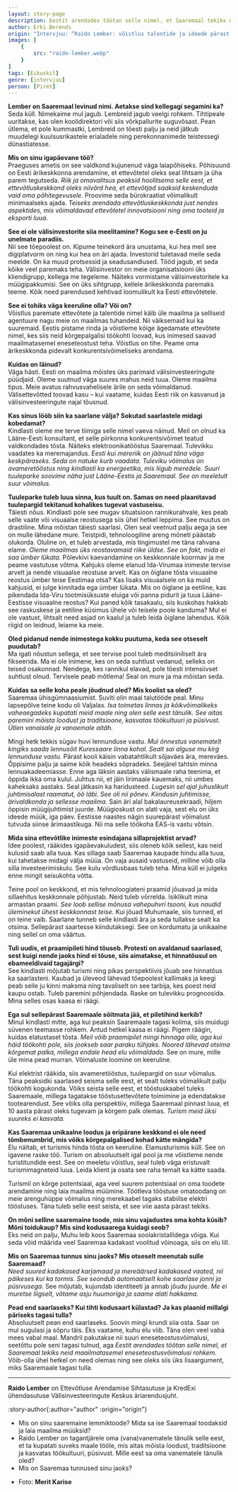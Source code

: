 ```yaml
---
layout: story-page
description: Eestit arendades töötan selle nimel, et Saaremaal tekiks neid maailmatasemel eneseteostusvõimalusi rohkem.
author: Erki Berends
origin: "Intervjuu: “Raido Lember: võistlus talentide ja ideede pärast käib üle maailma”, Saarte Hääl, 18. veebruar 2022."
images: [
    {
        src: "raido-lember.webp"
    }
]
tags: [Eikuskil]
genre: [intervjuu]
person: [Piret]
---
```


<!-- # {{ $doc.title }} -->

<!-- :icon{name="icon-park-outline:volume-notice"} Siit saad vestlust kuulata: https://kadi.ee/jarelkuulamine/ulgusaarlased-26-02-22-karol-kuntsel/ -->


**Lember on Saaremaal levinud nimi. Aetakse sind kellegagi segamini ka?** \
Seda küll. Nimekaime mul jagub. Lembreid jagub veelgi rohkem. Tihtipeale uuritakse, kas olen koolidirektori või siis võrkpallurite suguvõsast. Pean ütlema, et pole kummastki, Lembreid on tõesti palju ja neid jätkub muudelegi kuulsusrikastele erialadele ning perekonnanimede teistessegi dünastiatesse.

**Mis on sinu igapäevane töö?** \
Praeguses ametis on see valdkond kujunenud väga laiapõhiseks. Põhisuund on Eesti ärikeskkonna arendamine, et ettevõtetel oleks seal lihtsam ja üha parem tegutseda. *Riik ja omavalitsus peaksid hoolitsema selle eest, et ettevõtluskeskkond oleks niivõrd hea, et ettevõtjad saaksid keskenduda vaid oma põhitegevusele.* Proovime seda bürokraatiat võimalikult minimaalseks ajada. *Teiseks arendada ettevõtluskeskkonda just nendes aspektides, mis võimaldavad ettevõtetel innovatsiooni ning oma tooteid ja eksporti luua.*

**See ei ole välisinvestorite siia meelitamine? Kogu see e-Eesti on ju unelmate paradiis.** \
Nii see tõepoolest on. Kipume teinekord ära unustama, kui hea meil see digiplatvorm on ning kui hea on äri ajada. Investorid tuletavad meile seda meelde. On ka muud protsessid ja seadusandlused. Tööd jagub, et seda kõike veel paremaks teha. Välisinvestor on meie organisatsiooni üks kliendigrupp, kellega me tegeleme. Näiteks vormistame välisinvestoritele ka müügipakkumisi. See on üks sihtgrupp, kellele ärikeskkonda paremaks teeme. Kõik need parendused kehtivad loomulikult ka Eesti ettevõtetele.

**See ei tohiks väga keeruline olla? Või on?** \
Võistlus paremate ettevõtete ja talentide nimel käib üle maailma ja selliseid agentuure nagu meie on maailmas tuhandeid. Nii väiksemaid kui ka suuremaid. Eestis pistame rinda ja võistleme kõige ägedamate ettevõtete nimel, kes siis neid kõrgepalgalisi töökohti loovad, kus inimesed saavad maailmatasemel eneseteostust teha. Võistlus on tihe. Peame oma ärikeskkonda pidevalt konkurentsivõimeliseks arendama.

**Kuidas on läinud?** \
Väga hästi. Eesti on maailma mõistes üks parimaid välisinvesteeringute püüdjaid. Oleme suutnud väga suures mahus neid tuua. Oleme maailma tipus. Meie avatus rahvusvahelisele ärile on seda võimaldanud. Välisettevõtted toovad kasu – kui vaatame, kuidas Eesti riik on kasvanud ja välisinvesteeringute najal tõusnud.

**Kas sinus lööb siin ka saarlane välja? Sokutad saarlastele midagi kobedamat?** \
Kindlasti oleme me terve tiimiga selle nimel vaeva näinud. Meil on olnud ka Lääne-Eesti konsultant, et selle piirkonna konkurentsivõimet teatud valdkondades tõsta. Näiteks elektroonikatööstus Saaremaal. Tulevikku vaadates ka meremajandus. *Eesti kui mereriik on jäänud täna väga keskpäraseks. Seda on natuke kurb vaadata. Tuleviku võimalus on avameretööstus ning kindlasti ka energeetika, mis liigub meredele. Suuri tuuleparke soovime näha just Lääne-Eestis ja Saaremaal. See on meeletult suur võimalus.*

**Tuuleparke tuleb luua sinna, kus tuult on. Samas on need plaanitavad tuulepargid tekitanud kohalikes tugevat vastuseisu.** \
Täiesti nõus. Kindlasti pole see mugav situatsioon rannikurahvale, kes peab selle vaate või visuaalse reostusega siis ühel hetkel leppima. See muutus on drastiline. Mina mõistan täiesti saarlasi. Olen seal veetnud palju aega ja see on mulle lähedane mure. Teistpidi, tehnoloogiline areng mõneti päästab olukorda. Oluline on, et tuleb arvestada, mis tingimustel me täna rahvana elame. *Oleme maailmas üks reostavamaid riike üldse. See on fakt, mida ei saa ümber lükata.* Põlevkivi kaevandamine on keskkonnale koormav ja me peame vastutuse võtma. Kahjuks oleme elanud Ida-Virumaa inimeste tervise arvelt ja nende visuaalse reostuse arvelt. Kas on õiglane tõsta visuaalne reostus ümber teise Eestimaa otsa? Kas lisaks visuaalsele on ka muid kahjusid, ei julge kinnitada ega ümber lükata. Mis on õiglane ja eetiline, kas pikendada Ida-Viru tootmisüksuste eluiga või panna pidurit ja tuua Lääne-Eestisse visuaalne reostus? Kui paned kõik tasakaalu, siis kuskohas hakkab see raskuskese ja eetiline küsimus ühele või teisele poole kanduma? Mul ei ole vastust, lihtsalt need asjad on kaalul ja tuleb leida õiglane lahendus. Kõik riigid on leidnud, leiame ka meie.

**Oled pidanud nende inimestega kokku puutuma, keda see otseselt puudutab?** \
Ma igati nõustun sellega, et see tervise pool tuleb meditsiiniliselt ära fikseerida. Ma ei ole inimene, kes on seda suhtlust vedanud, selleks on teised osakonnad. Nendega, kes rannikul elavad, pole tõesti intensiivset suhtlust olnud. Tervisele peab mõtlema! Seal on mure ja ma mõistan seda.

**Kuidas sa selle koha peale jõudnud oled? Mis koolist sa oled?** \
Saaremaa ühisgümnaasiumist. Suviti olin maal talutööde peal. Minu lapsepõlve teine kodu oli Valjalas. *Isa toimetas linnas ja kõikvõimalikeks vaheaegadeks kupatati meid maale ning olen selle eest tänulik. See aitas paremini mõista loodust ja traditsioone, kasvatas töökultuuri ja püsivust. Ütlen vanaisale ja vanaemale aitäh.*

Mingi hetk tekkis sügav huvi lennunduse vastu. *Mul õnnestus vanematelt kingiks saada lennusõit Kuressaare linna kohal. Sealt sai alguse mu kirg lennunduse vastu.* Pärast kooli käisin vabatahtlikult sõjaväes ära, mereväes. Õppisime palju ja saime kõik headeks sõpradeks. Seejärel tahtsin minna lennuakadeemiasse. Enne aga läksin aastaks välismaale raha teenima, et õppida ikka oma kulul. Juhtus nii, et jäin Iirimaale kauemaks, nii umbes kaheksaks aastaks. Seal jätkasin ka haridusteed. *Lugesin sel ajal juhuslikult juhtimisalast raamatut, öö läbi. See oli nii põnev. Kiindusin juhtimisse, ärivaldkonda ja sellesse maailma.* Sain äri alal bakalaureusekraadi, hiljem õppisin müügijuhtimist juurde. Müügioskust on alati vaja, sest elu on üks ideede müük, iga päev. Eestisse naastes nägin suurepärast võimalust tutvuda siinse ärimaastikuga. Nii ma selle töökoha EAS-is vastu võtsin.

**Mida sina ettevõtlike inimeste esindajana sillaprojektist arvad?** \
Idee poolest, rääkides igapäevakuludest, siis oleneb kõik sellest, kas neid kulusid saab alla tuua. Kas sillaga saab Saaremaa kaupade hindu alla tuua, kui tahetakse midagi välja müüa. On vaja ausaid vastuseid, milline võib olla silla investeerimiskulu. See kulu võrdlusbaas tuleb teha. Mina küll ei julgeks enne mingit seisukohta võtta.

Teine pool on keskkond, et mis tehnoloogiateni praamid jõuavad ja mida sillaehitus keskkonnale põhjustab. Neid tuleb võrrelda. Isiklikult mina armastan praami. *See loob sellise mõnusa vahepuhvri tsooni, kus naudid üleminekut ühest keskkonnast teise.* Kui jõuad Muhumaale, siis tunned, et on teine vaib. Saarlane tunneb selle kindlasti ära ja seda tullakse sealt ka otsima. Sellepärast saartesse kiindutaksegi. See on kordumatu ja unikaalne ning sellel on oma väärtus.

**Tuli uudis, et praamipileti hind tõuseb. Protesti on avaldanud saarlased, sest kuigi nende jaoks hind ei tõuse, siis aimatakse, et hinnatõusul on ebameeldivaid tagajärgi?** \
See kindlasti mõjutab turismi ning pikas perspektiivis jõuab see hinnatõus ka saarlasteni. Kaubad ja üleveod lähevad tõepoolest kallimaks ja keegi peab selle ju kinni maksma ning tavaliselt on see tarbija, kes poest neid kaupu ostab. Tuleb paremini põhjendada. Raske on tulevikku prognoosida. Mina selles osas kaasa ei räägi.

**Ega sul sellepärast Saaremaale sõitmata jää, et piletihind kerkib?** \
Minul kindlasti mitte, aga kui peaksin Saaremaale tagasi kolima, siis muidugi süvenen teemasse rohkem. Antud hetkel kaasa ei räägi. Pigem räägin, kuidas elatustaset tõsta. *Meil võib praamipilet mingi hinnaga olla, aga kui häid töökohti pole, siis jookseb saar paraku tühjaks. Noored lähevad otsima kõrgemat palka, millega endale head elu võimaldada.* See on mure, mille üle mina pead murran. Võimaluste loomine on keeruline.

Kui elektrist rääkida, siis avameretööstus, tuulepargid on suur võimalus. Täna peaksidki saarlased seisma selle eest, et sealt tuleks võimalikult palju töökohti kogukonda. Võiks seista selle eest, et tööstuskaabel tuleks Saaremaale, millega tagatakse tööstusettevõtete toimimine ja edendatakse tootearendust. See võiks olla perspektiiv, millega Saaremaal pinnast luua, et 10 aasta pärast oleks tugevam ja kõrgem palk olemas. *Turism meid üksi suureks ei kasvata.*

**Kas Saaremaa unikaalne loodus ja eripärane keskkond ei ole need tõmbenumbrid, mis võiks kõrgepalgalised kohad kätte mängida?** \
Elu näitab, et turismis hinda tõsta on keeruline. Elamusturismis küll. See on igavene raske töö. Turism on absoluutselt igal pool ja me võistleme nende turistitundide eest. See on meeletu võistlus, seal tuleb väga eristuvalt turismimagneteid luua. Leida klient ja osata see raha temalt ka kätte saada.

Turismil on kõrge potentsiaal, aga veel suurem potentsiaal on oma toodete arendamine ning laia maailma müümine. Töötleva tööstuse omatoodang on meie arenguhüppe võimalus ning merekaabel tagaks stabiilse elektri tööstuses. Täna tuleb selle eest seista, et see viie aasta pärast tekiks.

**On mõni selline saaremaine toode, mis sinu vajadustes oma kohta küsib? Mõni toidukaup? Mis sind kodusaarega kuidagi seob?** \
Eks neid on palju, Muhu leib koos Saaremaa soolakristallidega võiga. Kui seda võid määrida veel Saaremaa kadakast voolitud võinoaga, siis on elu lill.

**Mis on Saaremaa tunnus sinu jaoks? Mis otseselt meenutab sulle Saaremaad?** \
*Need suured kadakased karjamaad ja mereäärsed kadakased vaated, nii päikeses kui ka tormis. See seondub automaatselt kohe saarlase jonni ja püsivusega.* See mõjutab, kujundab identiteeti ja annab jõudu juurde. *Me ei muretse liigselt, võtame asju huumoriga ja saame alati hakkama.*

**Pead end saarlaseks? Kui tihti kodusaart külastad? Ja kas plaanid millalgi päriseks tagasi tulla?** \
Absoluutselt pean end saarlaseks. Soovin mingi krundi siia osta. Saar on mul sugulasi ja sõpru täis. Eks vaatame, kuhu elu viib. Täna olen veel vaba mees vabal maal. Mandril pakutakse nii suuri eneseteostusvõimalusi, seetõttu pole seni tagasi tulnud, aga *Eestit arendades töötan selle nimel, et Saaremaal tekiks neid maailmatasemel eneseteostusvõimalusi rohkem.* Võib-olla ühel hetkel on need olemas ning see oleks siis üks lisaargument, miks Saaremaale tagasi tulla.

<hr />

**Raido Lember** on Ettevõtluse Arendamise Sihtasutuse ja KredExi ühendasutuse Välisinvesteeringute Keskus äriarendusjuht.



:story-author{:author="author" :origin="origin"}

<details-wrapper summary="Mis mõtted tekkisid?">

- Mis on sinu saaremaine lemmiktoode? Mida sa ise Saaremaal toodaksid ja laia maailma müüksid?
- Raido Lember on tagantjärele oma (vana)vanematele tänulik selle eest, et ta kupatati suveks maale tööle, mis aitas mõista loodust, traditsioone ja kasvatas töökultuuri, püsivust. Mille eest sa oma vanematele tänulik oled?
- Mis on Saaremaa tunnused sinu jaoks?

</details-wrapper>


<details-wrapper summary="Allikad" class="text-sm" icon="icon-park-outline:document-folder">

- Foto: **Merit Karise**

</details-wrapper>